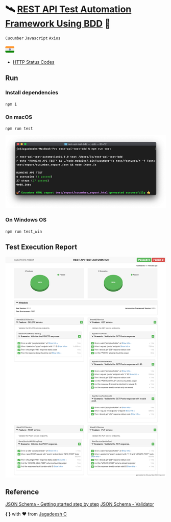 # 🛰️ [REST API Test Automation Framework Using BDD](https://github.com/jagadeeshshetty/rest-api-test-bdd/blob/master/README.md) 🚀

`Cucumber` `Javascript` `Axios`

<img src="docs/images/emojis/india.svg" width="28" height="28">

- [HTTP Status Codes](docs/http-status-code.md)

## Run

### Install dependencies

`npm i`

### On macOS

`npm run test`

![](docs/images/run-terminal.png)

### On Windows OS

`npm run test_win`

## Test Execution Report

![](docs/images/test-report-example.png)

## Reference

[JSON Schema - Getting started step by step](https://json-schema.org/learn/getting-started-step-by-step.html)
[JSON Schema - Validator](https://jsonschemalint.com/#!/version/draft-07/markup/json)

**{ }** with ❤️ from [Jagadeesh C](https://www.linkedin.com/in/jagadeesh-c-2a3a9423)
